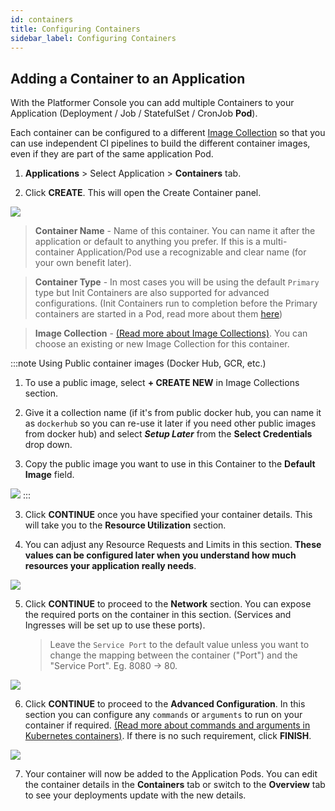 ```yaml
---
id: containers
title: Configuring Containers
sidebar_label: Configuring Containers
---
```


## Adding a Container to an Application

With the Platformer Console you can add multiple Containers to your Application (Deployment / Job / StatefulSet / CronJob **Pod**).

Each container can be configured to a different [Image Collection](/05-integrations/image-collections) so that you can use independent CI pipelines to build the different container images, even if they are part of the same application Pod.

1. **Applications** > Select Application > **Containers** tab.

1. Click **CREATE**. This will open the Create Container panel.

![](/img/docs/containers-1.png)

> **Container Name** - Name of this container. You can name it after the application or default to anything you prefer. If this is a multi-container Application/Pod use a recognizable and clear name (for your own benefit later).

> **Container Type** - In most cases you will be using the default `Primary` type but Init Containers are also supported for advanced configurations. (Init Containers run to completion before the Primary containers are started in a Pod, read more about them [here](https://kubernetes.io/docs/concepts/workloads/pods/init-containers/))

> **Image Collection** - [(Read more about Image Collections)](/05-integrations/image-collections). You can choose an existing or new Image Collection for this container.

:::note Using Public container images (Docker Hub, GCR, etc.)

1. To use a public image, select **+ CREATE NEW** in Image Collections section.

1. Give it a collection name (if it's from public docker hub, you can name it as `dockerhub` so you can re-use it later if you need other public images from docker hub) and select **_Setup Later_** from the **Select Credentials** drop down.

1. Copy the public image you want to use in this Container to the **Default Image** field.

![](/img/docs/containers-2.png)
:::

3. Click **CONTINUE** once you have specified your container details. This will take you to the **Resource Utilization** section.

4. You can adjust any Resource Requests and Limits in this section. **These values can be configured later when you understand how much resources your application really needs**.

![](/img/docs/containers-3.png)

5. Click **CONTINUE** to proceed to the **Network** section. You can expose the required ports on the container in this section. (Services and Ingresses will be set up to use these ports).
    > Leave the `Service Port` to the default value unless you want to change the mapping between the container ("Port") and the "Service Port". Eg. 8080 -> 80.

![](/img/docs/containers-4.png)

6. Click **CONTINUE** to proceed to the **Advanced Configuration**. In this section you can configure any `commands` or `arguments` to run on your container if required. [(Read more about commands and arguments in Kubernetes containers)](https://kubernetes.io/docs/tasks/inject-data-application/define-command-argument-container/#notes). 
If there is no such requirement, click **FINISH**.

![](/img/docs/containers-5.png)

7. Your container will now be added to the Application Pods. You can edit the container details in the **Containers** tab or switch to the **Overview** tab to see your deployments update with the new details.

